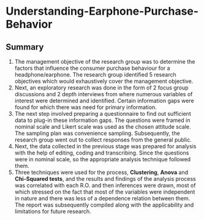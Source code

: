# Understanding-Earphone-Purchase-Behavior

## Summary

1. The management objective of the research group was to determine the factors that influence
   the consumer purchase behaviour for a headphone/earphone. The research group identified 5
   research objectives which would exhaustively cover the management objective.  
2. Next, an exploratory research was done in the form of 2 focus group discussions and 2 depth interviews
   from where numerous variables of interest were determined and identified. Certain information
   gaps were found for which there was need for primary information.  
3. The next step involved preparing a questionnaire to find out sufficient data to plug-in these information gaps. The
   questions were framed in nominal scale and Likert scale was used as the chosen attitude scale.
   The sampling plan was convenience sampling. Subsequently, the research group went out to
   collect responses from the general public.  
4. Next, the data collected in the previous stage was prepared for analysis with the help of editing, coding and transcribing. 
   Since the questions were in nominal scale, so the appropriate analysis technique followed them.  
5. Three techniques were used for the process, **Clustering**, **Anova** and **Chi-Squared tests**, and the results and findings of
   the analysis process was correlated with each R.O. and then inferences were drawn, most of
   which stressed on the fact that most of the variables were independent in nature and there was
   less of a dependence relation between them. The report was subsequently compiled along with
   the applicability and limitations for future research.

